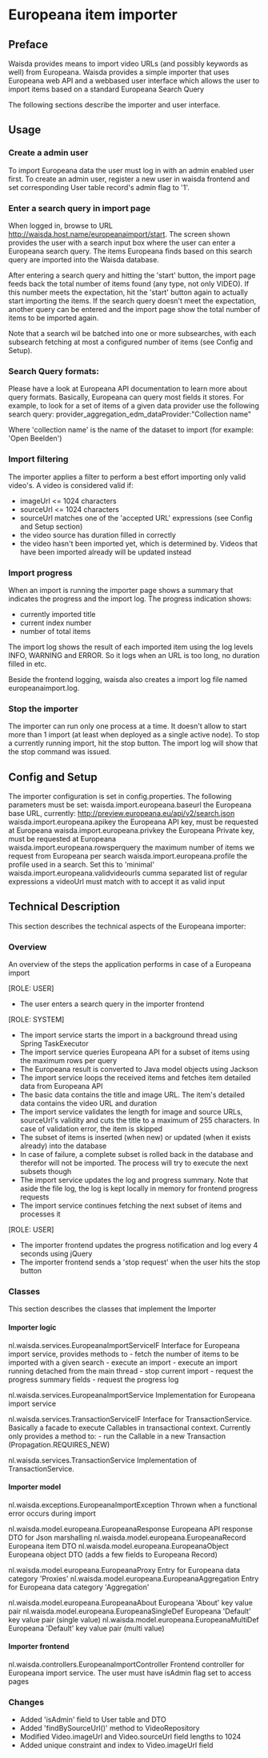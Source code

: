 # Europeana item importer

## Preface

Waisda provides means to import video URLs (and possibly keywords as well) from Europeana. Waisda provides a
simple importer that uses Europeana web API and a webbased user interface which allows the user to import
items based on a standard Europeana Search Query

The following sections describe the importer and user interface.

## Usage

### Create a admin user

To import Europeana data the user must log in with an admin enabled user first. To create an admin user, register
a new user in waisda frontend and set corresponding User table record's admin flag to '1'.

### Enter a search query in import page
When logged in, browse to URL http://waisda.host.name/europeanaimport/start. The screen shown provides the user
with a search input box where the user can enter a Europeana search query. The items Europeana finds based on this
search query are imported into the Waisda database.

After entering a search query and hitting the 'start' button, the import page feeds back the total number of items
found (any type, not only VIDEO). If this number meets the expectation, hit the 'start' button again to actually
start importing the items. If the search query doesn't meet the expectation, another query can be entered and the
import page show the total number of items to be imported again.

Note that a search wil be batched into one or more subsearches, with each subsearch fetching at most a configured 
number of items (see Config and Setup).

### Search Query formats:

Please have a look at Europeana API documentation to learn more about query formats. Basically, Europeana can query
most fields it stores. For example, to look for a set of items of a given data provider use the following search
query:
    provider_aggregation_edm_dataProvider:"Collection name"

Where 'collection name' is the name of the dataset to import (for example: 'Open Beelden')

### Import filtering

The importer applies a filter to perform a best effort
importing only valid video's. A video is considered valid if:
- imageUrl <= 1024 characters
- sourceUrl <= 1024 characters
- sourceUrl matches one of the 'accepted URL' expressions (see Config and Setup section)
- the video source has duration filled in correctly
- the video hasn't been imported yet, which is determined by. Videos that have been imported already will be updated
  instead

### Import progress

When an import is running the importer page shows a summary that indicates the progress and the import log.
The progress indication shows:
- currently imported title
- current index number
- number of total items

The import log shows the result of each imported item using the log levels INFO, WARNING and ERROR. So it logs when
an URL is too long, no duration filled in etc.

Beside the frontend logging, waisda also creates a import log file named europeanaimport.log.

### Stop the importer

The importer can run only one process at a time. It doesn't allow to start more than 1 import (at least when
deployed as a single active node). To stop a currently running import, hit the stop button. The import log will show
that the stop command was issued.

## Config and Setup

The importer configuration is set in config.properties. The following parameters must be set:
waisda.import.europeana.baseurl         the Europeana base URL, currently: http://preview.europeana.eu/api/v2/search.json
waisda.import.europeana.apikey          the Europeana API key, must be requested at Europeana
waisda.import.europeana.privkey         the Europeana Private key, must be requested at Europeana     
waisda.import.europeana.rowsperquery    the maximum number of items we request from Europeana per search
waisda.import.europeana.profile         the profile used in a search. Set this to 'minimal'
waisda.import.europeana.validvideourls  cumma separated list of regular expressions a videoUrl must match with to accept
                                        it as valid input

## Technical Description

This section describes the technical aspects of the Europeana importer:

### Overview

An overview of the steps the application performs in case of a Europeana import

[ROLE: USER]
- The user enters a search query in the importer frontend

[ROLE: SYSTEM]
- The import service starts the import in a background thread using Spring TaskExecutor
- The import service queries Europeana API for a subset of items using the maximum rows per query
- The Europeana result is converted to Java model objects using Jackson
- The import service loops the received items and fetches item detailed data from Europeana API
- The basic data contains the title and image URL. The item's detailed data contains the video URL and duration
- The import service validates the length for image and source URLs, sourceUrl's validity and cuts the title to
  a maximum of 255 characters. In case of validation error, the item is skipped
- The subset of items is inserted (when new) or updated (when it exists already) into the database
- In case of failure, a complete subset is rolled back in the database and therefor will not be imported. The process
  will try to execute the next subsets though
- The import service updates the log and progress summary. Note that aside the file log, the log is kept locally 
  in memory for frontend progress requests
- The import service continues fetching the next subset of items and processes it

[ROLE: USER]
- The importer frontend updates the progress notification and log every 4 seconds using jQuery
- The importer frontend sends a 'stop request' when the user hits the stop button

### Classes

This section describes the classes that implement the Importer

#### Importer logic
nl.waisda.services.EuropeanaImportServiceIF     Interface for Europeana import service, provides methods to
                                                - fetch the number of items to be imported with a given search
                                                - execute an import
                                                - execute an import running detached from the main thread
                                                - stop current import
                                                - request the progress summary fields
                                                - request the progress log

nl.waisda.services.EuropeanaImportService       Implementation for Europeana import service

nl.waisda.services.TransactionServiceIF         Interface for TransactionService. Basically a facade to
                                                execute Callables in transactional context. Currently only provides
                                                a method to:
                                                - run the Callable in a new Transaction (Propagation.REQUIRES_NEW)

nl.waisda.services.TransactionService           Implementation of TransactionService.

#### Importer model
nl.waisda.exceptions.EuropeanaImportException   Thrown when a functional error occurs during import

nl.waisda.model.europeana.EuropeanaResponse     Europeana API response DTO for Json marshalling
nl.waisda.model.europeana.EuropeanaRecord       Europeana item DTO
nl.waisda.model.europeana.EuropeanaObject       Europeana object DTO (adds a few fields to Europeana Record)

nl.waisda.model.europeana.EuropeanaProxy        Entry for Europeana data category 'Proxies'
nl.waisda.model.europeana.EuropeanaAggregation  Entry for Europeana data category 'Aggregation'

nl.waisda.model.europeana.EuropeanaAbout        Europeana 'About' key value pair
nl.waisda.model.europeana.EuropeanaSingleDef    Europeana 'Default' key value pair (single value)
nl.waisda.model.europeana.EuropeanaMultiDef     Europeana 'Default' key value pair (multi value)

#### Importer frontend
nl.waisda.controllers.EuropeanaImportController Frontend controller for Europeana import service. The user
                                                must have isAdmin flag set to access pages

### Changes
- Added 'isAdmin' field to User table and DTO
- Added 'findBySourceUrl()' method to VideoRepository
- Modified Video.imageUrl and Video.sourceUrl field lengths to 1024
- Added unique constraint and index to Video.imageUrl field

